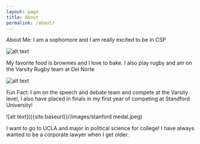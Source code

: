 ```yaml
---
layout: page
title: About
permalink: /about/
---
```


About Me: I am a sophomore and I am really excited to be in CSP

![alt text]({{site.baseurl}}//images/image.png)

My favorite food is brownies and I love to bake. I also play rugby and am on the Varsity Rugby team at Del Norte

![alt text]({{site.baseurl}}//images/nighthawksrugby.png)

Fun Fact: I am on the speech and debate team and compete at the Varsity level, I also have placed in finals in my first year of competing at Standford University! 

![alt text]({{site.baseurl}}//images/stanford medal.jpeg)

I want to go to UCLA and major in political science for college! I have always wanted to be a corporate lawyer when I get older.

<script src="https://utteranc.es/client.js"
        repo="{{ site.github_username }}/{{ site.github_repo | default: site.baseurl | remove: "/" }}"
        issue-term="title"
        label="blogpost-comment"
        theme="github-light"
        crossorigin="anonymous"
        async>
</script>






